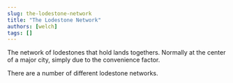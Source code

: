 ```yaml
---
slug: the-lodestone-network
title: "The Lodestone Network"
authors: [welch]
tags: []
---
```


The network of lodestones that hold lands togethers. Normally at the center of a major city, simply due to the convenience factor.
 
There are a number of different lodestone networks.